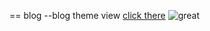 == blog
--blog theme view [click there](http://syshaw.tk)
![great](https://github.com/syshaw/blog/tree/master/src/img/ioc.jpg)

